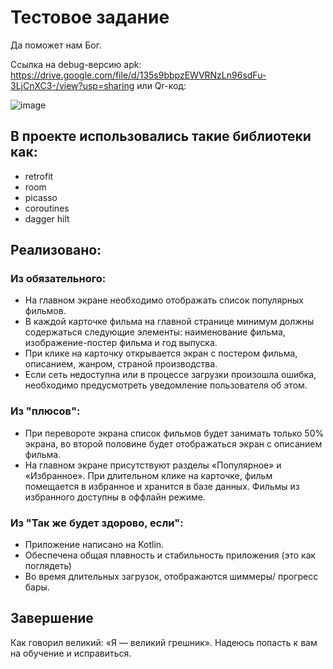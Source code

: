 # Тестовое задание
Да поможет нам Бог.

Ссылка на debug-версию apk: https://drive.google.com/file/d/135s9bbpzEWVRNzLn96sdFu-3LjCnXC3-/view?usp=sharing
или Qr-код:

![image](https://github.com/sevagrbnv/CinemaApp/assets/65513466/1128e6a9-b473-412d-b87a-d5d1248f6a90)


## В проекте использовались такие библиотеки как:
* retrofit
* room
* picasso
* coroutines
* dagger hilt

## Реализовано:
### Из обязательного: 
* На главном экране необходимо отображать список популярных фильмов.
* В каждой карточке фильма на главной странице минимум должны содержаться следующие
элементы: наименование фильма, изображение-постер фильма и год выпуска.
* При клике на карточку открывается экран с постером фильма, описанием, жанром, страной
производства.
* Если сеть недоступна или в процессе загрузки произошла ошибка, необходимо предусмотреть
уведомление пользователя об этом.
### Из "плюсов":
* При перевороте экрана список фильмов будет занимать только 50% экрана, во второй половине
будет отображаться экран с описанием фильма.
* На главном экране присутствуют разделы «Популярное» и «Избранное». При длительном клике на
карточке, фильм помещается в избранное и хранится в базе данных. Фильмы из избранного
доступны в оффлайн режиме.
### Из "Так же будет здорово, если":
* Приложение написано на Kotlin.
* Обеспечена общая плавность и стабильность приложения (это как поглядеть)
* Во время длительных загрузок, отображаются шиммеры/ прогресс бары.

## Завершение
Как говорил великий: «Я — великий грешник». Надеюсь попасть к вам на обучение и исправиться.
